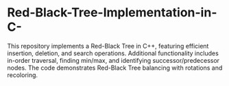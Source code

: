 # Red-Black-Tree-Implementation-in-C-
This repository implements a Red-Black Tree in C++, featuring efficient insertion, deletion, and search operations. Additional functionality includes in-order traversal, finding min/max, and identifying successor/predecessor nodes. The code demonstrates Red-Black Tree balancing with rotations and recoloring.
